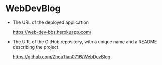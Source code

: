 # WebDevBlog

* The URL of the deployed application

    https://web-dev-bbs.herokuapp.com/
    

* The URL of the GitHub repository, with a unique name and a README describing the project
    
    https://github.com/ZhouTian0716/WebDevBlog
